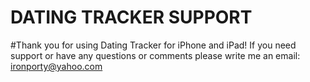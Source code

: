 # DATING TRACKER SUPPORT

#Thank you for using Dating Tracker for iPhone and iPad!
If you need support or have any questions or comments please write me an email:
ironporty@yahoo.com
